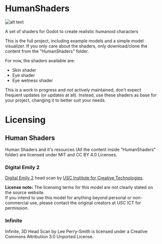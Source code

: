 # HumanShaders

![alt text](https://github.com/matmadness/HumanShaders/blob/main/splash_screen.png "Splash Screem")

A set of shaders for Godot to create realistic humanoid characters

This is the full project, including example models and a simple model visualizer. If you only care about the shaders, only download/clone the content from the "HumanShaders" folder.


For now, the shaders available are:

  - Skin shader
  - Eye shader
  - Eye wetness shader



This is a work in progress and not actively maintained, don't expect frequent updates (or updates at all). Instead, use these shaders as base for your project, changing it to better suit your needs.

# Licensing

## Human Shaders

Human Shaders and it's resources (All the content inside "HumanShaders" folder) are licensed under MIT and CC BY 4.0 Licenses.


### Digital Emily 2
[Digital Emily 2](https://vgl.ict.usc.edu/Data/DigitalEmily2/) head scan by [USC Institute for Creative Technologies](https://ict.usc.edu/).

**License note:** The licensing terms for this model are not clearly stated on the source website.  
If you intend to use this model for anything beyond personal or non-commercial use, please contact the original creators at USC ICT for permission.


### Infinite
Infinite, 3D Head Scan by Lee Perry-Smith is licensed under a Creative Commons Attribution 3.0 Unported License.
